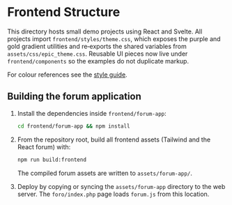 # Frontend Structure

This directory hosts small demo projects using React and Svelte. All projects
import `frontend/styles/theme.css`, which exposes the purple and gold gradient
utilities and re‑exports the shared variables from `assets/css/epic_theme.css`.
Reusable UI pieces now live under `frontend/components` so the examples do not
duplicate markup.

For colour references see the [style guide](style-guide.md).

## Building the forum application

1. Install the dependencies inside `frontend/forum-app`:

   ```bash
   cd frontend/forum-app && npm install
   ```

2. From the repository root, build all frontend assets (Tailwind and the React
   forum) with:

   ```bash
   npm run build:frontend
   ```

   The compiled forum assets are written to `assets/forum-app/`.

3. Deploy by copying or syncing the `assets/forum-app` directory to the
   web server. The `foro/index.php` page loads `forum.js` from this location.
